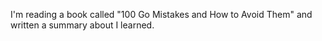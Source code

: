I'm reading a book called "100 Go Mistakes and How to Avoid Them" and written a summary about I learned.
